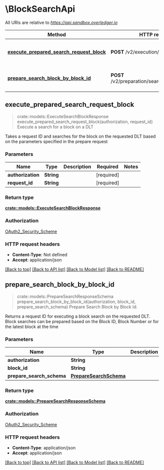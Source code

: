 # \BlockSearchApi

All URIs are relative to *https://api.sandbox.overledger.io*

Method | HTTP request | Description
------------- | ------------- | -------------
[**execute_prepared_search_request_block**](BlockSearchApi.md#execute_prepared_search_request_block) | **POST** /v2/execution/search/block | Execute a search for a block on a DLT
[**prepare_search_block_by_block_id**](BlockSearchApi.md#prepare_search_block_by_block_id) | **POST** /v2/preparation/search/block/{blockId} | Prepare Search Block by Block Id.



## execute_prepared_search_request_block

> crate::models::ExecuteSearchBlockResponse execute_prepared_search_request_block(authorization, request_id)
Execute a search for a block on a DLT

Takes a request ID and searches for the block on the requested DLT based on the parameters specified in the prepare request

### Parameters


Name | Type | Description  | Required | Notes
------------- | ------------- | ------------- | ------------- | -------------
**authorization** | **String** |  | [required] |
**request_id** | **String** |  | [required] |

### Return type

[**crate::models::ExecuteSearchBlockResponse**](ExecuteSearchBlockResponse.md)

### Authorization

[OAuth2_Security_Scheme](../README.md#OAuth2_Security_Scheme)

### HTTP request headers

- **Content-Type**: Not defined
- **Accept**: application/json

[[Back to top]](#) [[Back to API list]](../README.md#documentation-for-api-endpoints) [[Back to Model list]](../README.md#documentation-for-models) [[Back to README]](../README.md)


## prepare_search_block_by_block_id

> crate::models::PrepareSearchResponseSchema prepare_search_block_by_block_id(authorization, block_id, prepare_search_schema)
Prepare Search Block by Block Id.

Returns a request ID for executing a block search on the requested DLT. Block searches can be prepared based on the Block ID, Block Number or for the latest block at the time

### Parameters


Name | Type | Description  | Required | Notes
------------- | ------------- | ------------- | ------------- | -------------
**authorization** | **String** |  | [required] |
**block_id** | **String** |  | [required] |
**prepare_search_schema** | [**PrepareSearchSchema**](PrepareSearchSchema.md) |  | [required] |

### Return type

[**crate::models::PrepareSearchResponseSchema**](PrepareSearchResponseSchema.md)

### Authorization

[OAuth2_Security_Scheme](../README.md#OAuth2_Security_Scheme)

### HTTP request headers

- **Content-Type**: application/json
- **Accept**: application/json

[[Back to top]](#) [[Back to API list]](../README.md#documentation-for-api-endpoints) [[Back to Model list]](../README.md#documentation-for-models) [[Back to README]](../README.md)

